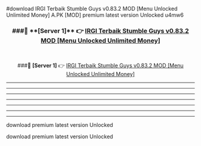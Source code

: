 #download IRGI Terbaik Stumble Guys v0.83.2 MOD [Menu Unlocked Unlimited Money]  A.PK [MOD] premium latest version Unlocked u4mw6 



<div align="center">
<h3>###🔹 **[Server 1]** 👉 <a href="https://download1apk.web.app/">IRGI Terbaik Stumble Guys v0.83.2 MOD [Menu Unlocked Unlimited Money] </a></h3><br>


###🔹 **[Server 1]** 👉 <a href="https://download1apk.web.app/">IRGI Terbaik Stumble Guys v0.83.2 MOD [Menu Unlocked Unlimited Money] </a></h3>
</div>



----------------------------------------------------------

----------------------------------------------------------

----------------------------------------------------------

----------------------------------------------------------

----------------------------------------------------------

----------------------------------------------------------

----------------------------------------------------------

download premium latest version Unlocked

download premium latest version Unlocked

